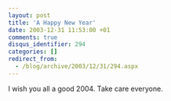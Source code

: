 ```yaml
---
layout: post
title: 'A Happy New Year'
date: 2003-12-31 11:53:00 +01
comments: true
disqus_identifier: 294
categories: []
redirect_from:
  - /blog/archive/2003/12/31/294.aspx
---
```


I wish you all a good 2004. Take care everyone.

